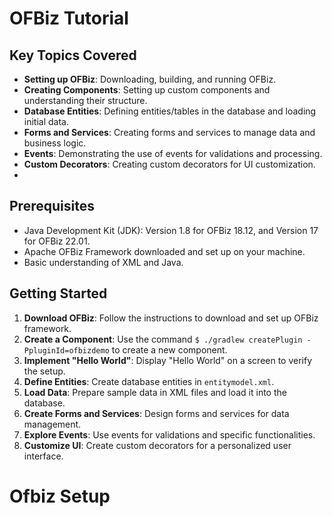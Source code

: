 # OFBiz Tutorial #

## Key Topics Covered

-   **Setting up OFBiz**: Downloading, building, and running OFBiz.
-   **Creating Components**: Setting up custom components and understanding their structure.
-   **Database Entities**: Defining entities/tables in the database and loading initial data.
-   **Forms and Services**: Creating forms and services to manage data and business logic.
-   **Events**: Demonstrating the use of events for validations and processing.
-   **Custom Decorators**: Creating custom decorators for UI customization.
-   
## Prerequisites

-   Java Development Kit (JDK): Version 1.8 for OFBiz 18.12, and Version 17 for OFBiz 22.01.
-   Apache OFBiz Framework downloaded and set up on your machine.
-   Basic understanding of XML and Java.

## Getting Started

1.  **Download OFBiz**: Follow the instructions to download and set up OFBiz framework.
2.  **Create a Component**: Use the command `$ ./gradlew createPlugin -PpluginId=ofbizdemo` to create a new component.
3.  **Implement "Hello World"**: Display "Hello World" on a screen to verify the setup.
4.  **Define Entities**: Create database entities in `entitymodel.xml`.
5.  **Load Data**: Prepare sample data in XML files and load it into the database.
6.  **Create Forms and Services**: Design forms and services for data management.
7.  **Explore Events**: Use events for validations and specific functionalities.
8.  **Customize UI**: Create custom decorators for a personalized user interface.


<h1>Ofbiz Setup</h1>
